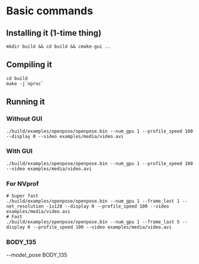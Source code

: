 # Basic commands
## Installing it (1-time thing)
```
mkdir build && cd build && cmake-gui ..
```

## Compiling it
```
cd build
make -j`nproc`
```

## Running it
### Without GUI
```
./build/examples/openpose/openpose.bin --num_gpu 1 --profile_speed 100 --display 0 --video examples/media/video.avi
```

### With GUI
```
./build/examples/openpose/openpose.bin --num_gpu 1 --profile_speed 100 --video examples/media/video.avi
```

### For NVprof
```
# Super fast
./build/examples/openpose/openpose.bin --num_gpu 1 --frame_last 1 --net_resolution -1x128 --display 0 --profile_speed 100 --video examples/media/video.avi
# Fast
./build/examples/openpose/openpose.bin --num_gpu 1 --frame_last 5 --display 0 --profile_speed 100 --video examples/media/video.avi
```

### BODY_135
--model_pose BODY_135
